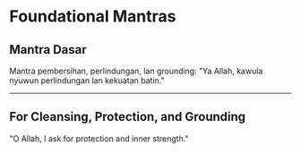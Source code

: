 # Foundational Mantras

## Mantra Dasar
Mantra pembersihan, perlindungan, lan grounding:
"Ya Allah, kawula nyuwun perlindungan lan kekuatan batin."

---

## For Cleansing, Protection, and Grounding
"O Allah, I ask for protection and inner strength."
